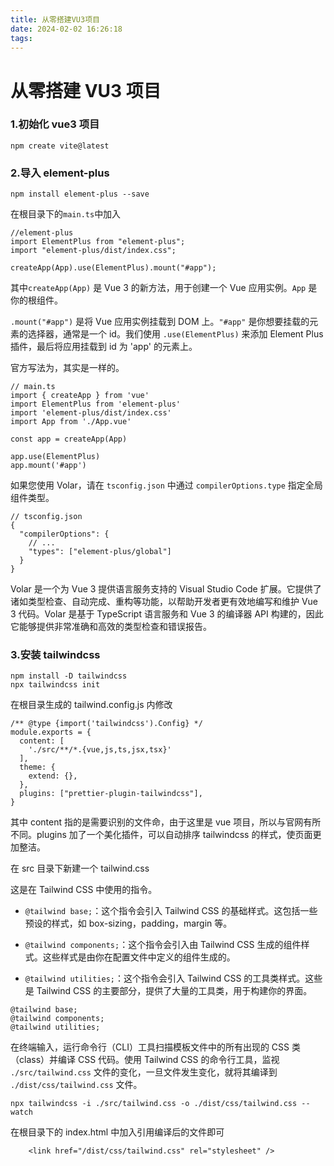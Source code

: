 ```yaml
---
title: 从零搭建VU3项目
date: 2024-02-02 16:26:18
tags:
---
```


# 从零搭建 VU3 项目

### 1.初始化 vue3 项目

```
npm create vite@latest
```

### 2.导入 element-plus

```
npm install element-plus --save
```

在根目录下的`main.ts`中加入

```
//element-plus
import ElementPlus from "element-plus";
import "element-plus/dist/index.css";

createApp(App).use(ElementPlus).mount("#app");
```

其中`createApp(App)` 是 Vue 3 的新方法，用于创建一个 Vue 应用实例。`App` 是你的根组件。

`.mount("#app")` 是将 Vue 应用实例挂载到 DOM 上。`"#app"` 是你想要挂载的元素的选择器，通常是一个 id。我们使用 `.use(ElementPlus)` 来添加 Element Plus 插件，最后将应用挂载到 id 为 'app' 的元素上。

官方写法为，其实是一样的。

```
// main.ts
import { createApp } from 'vue'
import ElementPlus from 'element-plus'
import 'element-plus/dist/index.css'
import App from './App.vue'

const app = createApp(App)

app.use(ElementPlus)
app.mount('#app')
```

如果您使用 Volar，请在 `tsconfig.json` 中通过 `compilerOptions.type` 指定全局组件类型。

```
// tsconfig.json
{
  "compilerOptions": {
    // ...
    "types": ["element-plus/global"]
  }
}
```

Volar 是一个为 Vue 3 提供语言服务支持的 Visual Studio Code 扩展。它提供了诸如类型检查、自动完成、重构等功能，以帮助开发者更有效地编写和维护 Vue 3 代码。Volar 是基于 TypeScript 语言服务和 Vue 3 的编译器 API 构建的，因此它能够提供非常准确和高效的类型检查和错误报告。

### 3.安装 tailwindcss

```
npm install -D tailwindcss
npx tailwindcss init
```

在根目录生成的 tailwind.config.js 内修改

```
/** @type {import('tailwindcss').Config} */
module.exports = {
  content: [
    './src/**/*.{vue,js,ts,jsx,tsx}'
  ],
  theme: {
    extend: {},
  },
  plugins: ["prettier-plugin-tailwindcss"],
}
```

其中 content 指的是需要识别的文件命，由于这里是 vue 项目，所以与官网有所不同。plugins 加了一个美化插件，可以自动排序 tailwindcss 的样式，使页面更加整洁。

在 src 目录下新建一个 tailwind.css

这是在 Tailwind CSS 中使用的指令。

- `@tailwind base;`：这个指令会引入 Tailwind CSS 的基础样式。这包括一些预设的样式，如 box-sizing，padding，margin 等。

- `@tailwind components;`：这个指令会引入由 Tailwind CSS 生成的组件样式。这些样式是由你在配置文件中定义的组件生成的。

- `@tailwind utilities;`：这个指令会引入 Tailwind CSS 的工具类样式。这些是 Tailwind CSS 的主要部分，提供了大量的工具类，用于构建你的界面。

```
@tailwind base;
@tailwind components;
@tailwind utilities;
```

在终端输入，运行命令行（CLI）工具扫描模板文件中的所有出现的 CSS 类（class）并编译 CSS 代码。使用 Tailwind CSS 的命令行工具，监视 `./src/tailwind.css` 文件的变化，一旦文件发生变化，就将其编译到 `./dist/css/tailwind.css` 文件。

```
npx tailwindcss -i ./src/tailwind.css -o ./dist/css/tailwind.css --watch
```

在根目录下的 index.html 中加入引用编译后的文件即可

```
    <link href="/dist/css/tailwind.css" rel="stylesheet" />
```
